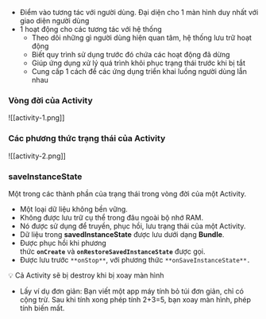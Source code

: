 - Điểm vào tương tác với người dùng. Đại diện cho 1 màn hình duy nhất với giao diện người dùng
- 1 hoạt động cho các tương tác với hệ thống
    - Theo dõi những gì người dùng hiện quan tâm, hệ thống lưu trữ hoạt động
    - Biết quy trình sử dụng trước đó chứa các hoạt động đã dừng
    - Giúp ứng dụng xử lý quá trình khôi phục trạng thái trước khi bị tắt
    - Cung cấp 1 cách để các ứng dụng triển khai luồng người dùng lẫn nhau
### Vòng đời của Activity
![[activity-1.png]]
### Các phương thức trạng thái của Activity
![[activity-2.png]]
### saveInstanceState

Một trong các thành phần của trạng thái trong vòng đời của một Activity.
- Một loại dữ liệu không bền vững.
- Không được lưu trữ cụ thể trong đâu ngoài bộ nhớ RAM.
- Nó được sử dụng để truyền, phục hồi, lưu trạng thái của một Activity.
- Dữ liệu trong **savedInstanceState** được lưu dưới dạng **Bundle**.
- Được phục hồi khi phương thức **`onCreate`** và **`onRestoreSavedInstanceState`** được gọi.
- Được lưu trước `**onStop**`, với phương thức `**onSaveInstanceState**.`

<aside> 💡 Cả Activity sẽ bị destroy khi bị xoay màn hình

</aside>

- Lấy ví dụ đơn giản: Bạn viết một app máy tính bỏ túi đơn giản, chỉ có cộng trừ. Sau khi tính xong phép tính 2+3=5, bạn xoay màn hình, phép tính biến mất.